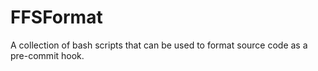# FFSFormat
A collection of bash scripts that can be used to format source code as a pre-commit hook.
